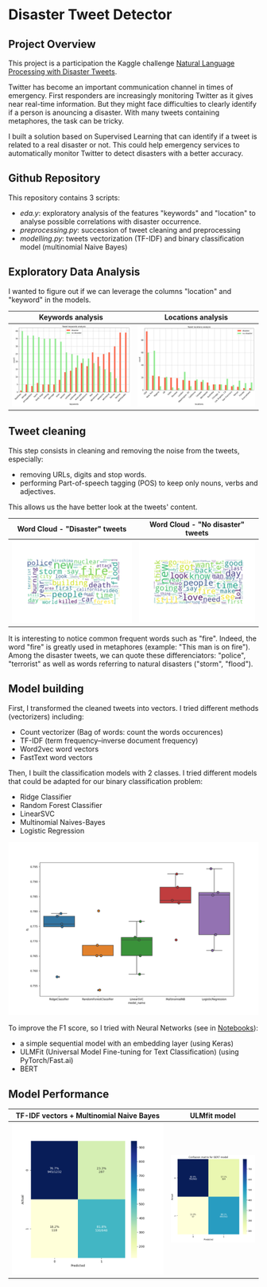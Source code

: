 # Disaster Tweet Detector

## Project Overview

This project is a participation the Kaggle challenge [Natural Language Processing with Disaster Tweets](https://www.kaggle.com/c/nlp-getting-started/overview).

Twitter has become an important communication channel in times of emergency. First responders are increasingly monitoring Twitter as it gives near real-time information. But they might face difficulties to clearly identify if a person is anouncing a disaster.
With many tweets containing metaphores, the task can be tricky. 

I built a solution based on Supervised Learning that can identify if a tweet is related to a real disaster or not. This could help emergency services to automatically monitor Twitter to detect disasters with a better accuracy.

## Github Repository

This repository contains 3 scripts:
- *eda.y*: exploratory analysis of the features "keywords" and "location" to analyse possible correlations with disaster occurrence. 
- *preprocessing.py*: succession of tweet cleaning and preprocessing
- *modelling.py*: tweets vectorization (TF-IDF) and binary classification model (multinomial Naive Bayes)


## Exploratory Data Analysis

I wanted to figure out if we can leverage the columns "location" and "keyword" in the models.

Keywords analysis           |  Locations analysis   
:-------------------------:|:-------------------------:
![](/figures/keywords_analysis.png)  |  ![](/figures/locations_analysis.png)


## Tweet cleaning

This step consists in cleaning and removing the noise from the tweets, especially:
- removing URLs, digits and stop words.
- performing Part-of-speech tagging (POS) to keep only nouns, verbs and adjectives.

This allows us the have better look at the tweets' content.

Word Cloud - "Disaster" tweets          |  Word Cloud - "No disaster" tweets  
:-------------------------:|:-------------------------:
![](/figures/word_cloud_disaster_tweets.png)  |  ![](/figures/word_cloud_NO_disaster_tweets.png)

It is interesting to notice common frequent words such as "fire". Indeed, the word "fire" is greatly used in metaphores (example: "This man is on fire").  
Among the disaster tweets, we can quote these differenciators: "police", "terrorist" as well as words referring to natural disasters ("storm", "flood").


## Model building

First, I transformed the cleaned tweets into vectors.
I tried different methods (vectorizers) including:
- Count vectorizer (Bag of words: count the words occurences)
- TF-IDF (term frequency–inverse document frequency)
- Word2vec word vectors
- FastText word vectors

Then, I built the classification models with 2 classes.
I tried different models that could be adapted for our binary classification problem:
- Ridge Classifier
- Random Forest Classifier 
- LinearSVC
- Multinomial Naives-Bayes
- Logistic Regression

![](/figures/cross_val_TFIDF.png)

To improve the F1 score, so I tried with Neural Networks (see in [Notebooks](https://www.kaggle.com/c/nlp-getting-started/overview)): 
- a simple sequential model with an embedding layer (using Keras)
- ULMFit (Universal Model Fine-tuning for Text Classification) (using PyTorch/Fast.ai)
- BERT

## Model Performance

TF-IDF vectors + Multinomial Naive Bayes        |  ULMfit model
:-------------------------:|:-------------------------:
![](/figures/performance_NB.png)  |  ![](/figures/performance_BERT.png)




